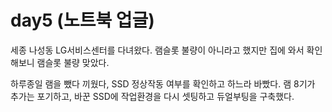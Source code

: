 # day5 (노트북 업글)

세종 나성동 LG서비스센터를 다녀왔다. 램슬롯 불량이 아니라고 했지만 집에 와서 확인해보니 램슬롯 불량 맞았다.

하루종일 램을 뺐다 끼웠다, SSD 정상작동 여부를 확인하고 하느라 바빴다. 램 8기가 추가는 포기하고, 바꾼 SSD에 작업환경을 다시 셋팅하고 듀얼부팅을 구축했다.

